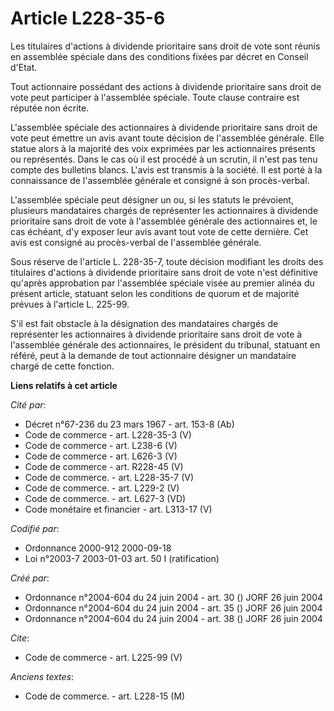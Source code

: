 # Article L228-35-6

Les titulaires d'actions à dividende prioritaire sans droit de vote sont réunis en assemblée spéciale dans des conditions
fixées par décret en Conseil d'Etat. 

Tout actionnaire possédant des actions à dividende prioritaire sans droit de vote peut participer à l'assemblée spéciale.
Toute clause contraire est réputée non écrite. 

L'assemblée spéciale des actionnaires à dividende prioritaire sans droit de vote peut émettre un avis avant toute décision de
l'assemblée générale. Elle statue alors à la majorité des voix exprimées par les actionnaires présents ou représentés. Dans
le cas où il est procédé à un scrutin, il n'est pas tenu compte des bulletins blancs. L'avis est transmis à la société. Il
est porté à la connaissance de l'assemblée générale et consigné à son procès-verbal. 

L'assemblée spéciale peut désigner un ou, si les statuts le prévoient, plusieurs mandataires chargés de représenter les
actionnaires à dividende prioritaire sans droit de vote à l'assemblée générale des actionnaires et, le cas échéant, d'y
exposer leur avis avant tout vote de cette dernière. Cet avis est consigné au procès-verbal de l'assemblée générale. 

Sous réserve de l'article L. 228-35-7, toute décision modifiant les droits des titulaires d'actions à dividende prioritaire
sans droit de vote n'est définitive qu'après approbation par l'assemblée spéciale visée au premier alinéa du présent article,
statuant selon les conditions de quorum et de majorité prévues à l'article L. 225-99. 

S'il est fait obstacle à la désignation des mandataires chargés de représenter les actionnaires à dividende prioritaire sans
droit de vote à l'assemblée générale des actionnaires, le président du tribunal, statuant en référé, peut à la demande de
tout actionnaire désigner un mandataire chargé de cette fonction.

**Liens relatifs à cet article**

_Cité par_:

  - Décret n°67-236 du 23 mars 1967 - art. 153-8 (Ab)
  - Code de commerce - art. L228-35-3 (V)
  - Code de commerce - art. L238-6 (V)
  - Code de commerce - art. L626-3 (V)
  - Code de commerce - art. R228-45 (V)
  - Code de commerce. - art. L228-35-7 (V)
  - Code de commerce. - art. L229-2 (V)
  - Code de commerce. - art. L627-3 (VD)
  - Code monétaire et financier - art. L313-17 (V)

_Codifié par_:

  - Ordonnance 2000-912 2000-09-18
  - Loi n°2003-7 2003-01-03 art. 50 I (ratification)

_Créé par_:

  - Ordonnance n°2004-604 du 24 juin 2004 - art. 30 () JORF 26 juin 2004
  - Ordonnance n°2004-604 du 24 juin 2004 - art. 35 () JORF 26 juin 2004
  - Ordonnance n°2004-604 du 24 juin 2004 - art. 38 () JORF 26 juin 2004

_Cite_:

  - Code de commerce - art. L225-99 (V)

_Anciens textes_:

  - Code de commerce. - art. L228-15 (M)
